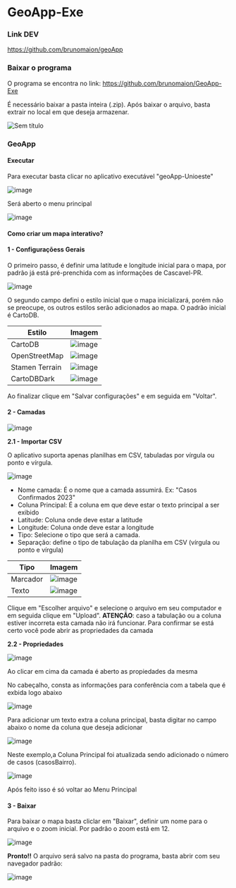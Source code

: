 # GeoApp-Exe

### Link DEV

https://github.com/brunomaion/geoApp

### Baixar o programa

O programa se encontra no link: https://github.com/brunomaion/GeoApp-Exe

É necessário baixar a pasta inteira (.zip). Após baixar o arquivo, basta extrair no local em que deseja armazenar.

![Sem título](https://github.com/brunomaion/GeoApp-Exe/assets/75392370/bdb53e60-25e3-4d14-9cfb-099c11a57857)


### GeoApp

#### Executar
Para executar basta clicar no aplicativo executável "geoApp-Unioeste"

![image](https://github.com/brunomaion/GeoApp-Exe/assets/75392370/404cf4cd-59ce-4774-87f0-8b4ceded94a4)

Será aberto o menu principal

![image](https://github.com/brunomaion/GeoApp-Exe/assets/75392370/929599df-9789-4df0-95cc-600565dddc10)

#### Como criar um mapa interativo?

#### 1 - Configuraçõess Gerais

O primeiro passo, é definir uma latitude e longitude inicial para o mapa, por padrão já está pré-prenchida com as informações de Cascavel-PR. 

![image](https://github.com/brunomaion/GeoApp-Exe/assets/75392370/6d58c437-9b28-4676-80ba-bc9c20de4858)

O segundo campo defini o estilo inicial que o mapa inicializará, porém não se preocupe, os outros estilos serão adicionados ao mapa. O padrão inicial é CartoDB.



| Estilo            | Imagem                                                                                                   |
|-------------------|---------------------------------------------------------------------------------------------------------|
| CartoDB           | ![image](https://github.com/brunomaion/GeoApp-Exe/assets/75392370/453ea4fd-71ec-43d8-8d63-ae2d445e677c) |
| OpenStreetMap     | ![image](https://github.com/brunomaion/GeoApp-Exe/assets/75392370/2c3a8640-5fdb-440e-8e30-f0decc29dce2) |
| Stamen Terrain    | ![image](https://github.com/brunomaion/GeoApp-Exe/assets/75392370/f11db760-6b6c-4709-a55e-9a7e7a32bde2) |
| CartoDBDark       | ![image](https://github.com/brunomaion/GeoApp-Exe/assets/75392370/7f63646a-91ea-46a0-b783-2dddfb659bc0) |




Ao finalizar clique em "Salvar configurações" e em seguida em "Voltar".


#### 2 - Camadas
![image](https://github.com/brunomaion/GeoApp-Exe/assets/75392370/f489b4f7-078a-47ca-a293-ddceb35185e4)

**2.1 - Importar CSV**

O aplicativo suporta apenas planilhas em CSV, tabuladas por vírgula ou ponto e vírgula.

![image](https://github.com/brunomaion/GeoApp-Exe/assets/75392370/376c784f-c685-4fe0-98e4-4d8183fb4559)


- Nome camada: É o nome que a camada assumirá. Ex: "Casos Confirmados 2023"
- Coluna Principal: É a coluna em que deve estar o texto principal a ser exibido
- Latitude: Coluna onde deve estar a latitude
- Longitude: Coluna onde deve estar a longitude
- Tipo: Selecione o tipo que será a camada.
- Separação: define o tipo de tabulação da planilha em CSV (vírgula ou ponto e vírgula)
  
| Tipo      | Imagem                                                                                                   |
|-----------|---------------------------------------------------------------------------------------------------------|
| Marcador  | ![image](https://github.com/brunomaion/GeoApp-Exe/assets/75392370/4abdca4f-7074-418f-bbb3-9e527d83c740) |
| Texto     | ![image](https://github.com/brunomaion/GeoApp-Exe/assets/75392370/be01677b-95d1-4298-a074-3e6f257c304a) |



Clique em "Escolher arquivo" e selecione o arquivo em seu computador e em seguida clique em "Upload". **ATENÇÃO**: caso a tabulação ou a coluna estiver incorreta esta camada não irá funcionar. Para confirmar se está certo você pode abrir as propriedades da camada

**2.2 - Propriedades**

![image](https://github.com/brunomaion/GeoApp-Exe/assets/75392370/c60736b0-92bf-4502-a13d-f41d1eceb025)

Ao clicar em cima da camada é aberto as propiedades da mesma


No cabeçalho, consta as informações para conferência com a tabela que é exbida logo abaixo

![image](https://github.com/brunomaion/GeoApp-Exe/assets/75392370/a8fb794f-568f-4d21-b8a4-51d743fd6824)


Para adicionar um texto extra a coluna principal, basta digitar no campo abaixo o nome da coluna que deseja adicionar 

![image](https://github.com/brunomaion/GeoApp-Exe/assets/75392370/653d2065-0501-4495-94a5-a24a4e1c0551)

Neste exemplo,a  Coluna Principal foi atualizada sendo adicionado o número de casos (casosBairro).

![image](https://github.com/brunomaion/GeoApp-Exe/assets/75392370/5718e68a-0ae5-4c6c-aaac-a4ebcab6ab33)

Após feito isso é só voltar ao Menu Principal


#### 3 - Baixar 

Para baixar o mapa basta cliclar em "Baixar", definir um nome para o arquivo e o zoom inicial. Por padrão o zoom está em 12.

![image](https://github.com/brunomaion/GeoApp-Exe/assets/75392370/73a4cd83-044b-46f5-80e1-c48ce379c3d0)

**Pronto!!** O arquivo será salvo na pasta do programa, basta abrir com seu navegador padrão:

![image](https://github.com/brunomaion/GeoApp-Exe/assets/75392370/7ccd98a2-88fc-4e56-820c-5050ab1fcbe7)




